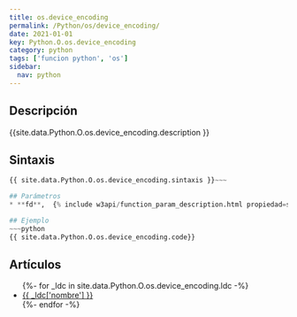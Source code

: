 ```yaml
---
title: os.device_encoding
permalink: /Python/os/device_encoding/
date: 2021-01-01
key: Python.O.os.device_encoding
category: python
tags: ['funcion python', 'os']
sidebar: 
  nav: python
---
```


## Descripción
{{site.data.Python.O.os.device_encoding.description }}

## Sintaxis
~~~python
{{ site.data.Python.O.os.device_encoding.sintaxis }}~~~

## Parámetros
* **fd**,  {% include w3api/function_param_description.html propiedad=site.data.Python.O.os.device_encoding valor="fd" %}

## Ejemplo
~~~python
{{ site.data.Python.O.os.device_encoding.code}}
~~~

## Artículos
<ul>
{%- for _ldc in site.data.Python.O.os.device_encoding.ldc -%}
   <li>
       <a href="{{_ldc['url'] }}">{{ _ldc['nombre'] }}</a>
   </li>
{%- endfor -%}
</ul>
